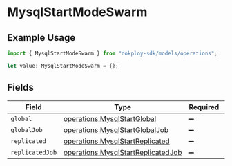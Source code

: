 # MysqlStartModeSwarm

## Example Usage

```typescript
import { MysqlStartModeSwarm } from "dokploy-sdk/models/operations";

let value: MysqlStartModeSwarm = {};
```

## Fields

| Field                                                                                    | Type                                                                                     | Required                                                                                 | Description                                                                              |
| ---------------------------------------------------------------------------------------- | ---------------------------------------------------------------------------------------- | ---------------------------------------------------------------------------------------- | ---------------------------------------------------------------------------------------- |
| `global`                                                                                 | [operations.MysqlStartGlobal](../../models/operations/mysqlstartglobal.md)               | :heavy_minus_sign:                                                                       | N/A                                                                                      |
| `globalJob`                                                                              | [operations.MysqlStartGlobalJob](../../models/operations/mysqlstartglobaljob.md)         | :heavy_minus_sign:                                                                       | N/A                                                                                      |
| `replicated`                                                                             | [operations.MysqlStartReplicated](../../models/operations/mysqlstartreplicated.md)       | :heavy_minus_sign:                                                                       | N/A                                                                                      |
| `replicatedJob`                                                                          | [operations.MysqlStartReplicatedJob](../../models/operations/mysqlstartreplicatedjob.md) | :heavy_minus_sign:                                                                       | N/A                                                                                      |